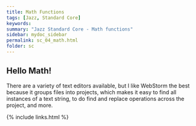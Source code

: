 ```yaml
---
title: Math Functions
tags: [Jazz, Standard Core]
keywords:
summary: "Jazz Standard Core - Math functions"
sidebar: mydoc_sidebar
permalink: sc_04_math.html
folder: sc
---
```


## Hello Math!
There are a variety of text editors available, but I like WebStorm the best because it groups files into projects, which makes it easy to find all instances of a text string, to do find and replace operations across the project, and more.

{% include links.html %}
